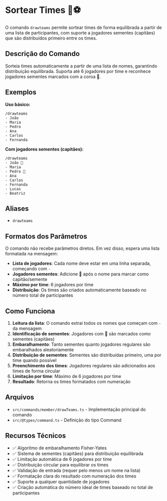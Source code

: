 # Sortear Times 🎲⚽

O comando `drawteams` permite sortear times de forma equilibrada a partir de uma lista de participantes, com suporte a jogadores sementes (capitães) que são distribuídos primeiro entre os times.

## Descrição do Comando

Sorteia times automaticamente a partir de uma lista de nomes, garantindo distribuição equilibrada. Suporta até 6 jogadores por time e reconhece jogadores sementes marcados com a coroa 👑.

## Exemplos

**Uso básico:**
```
/drawteams
- João
- Maria  
- Pedro
- Ana
- Carlos
- Fernanda
```

**Com jogadores sementes (capitães):**
```
/drawteams
- João 👑
- Maria
- Pedro 👑  
- Ana
- Carlos
- Fernanda
- Lucas
- Beatriz
```

## Aliases

- `drawteams`

## Formatos dos Parâmetros

O comando não recebe parâmetros diretos. Em vez disso, espera uma lista formatada na mensagem:

- **Lista de jogadores**: Cada nome deve estar em uma linha separada, começando com `-`
- **Jogadores sementes**: Adicione 👑 após o nome para marcar como capitão/semente
- **Máximo por time**: 6 jogadores por time
- **Distribuição**: Os times são criados automaticamente baseado no número total de participantes

## Como Funciona

1. **Leitura da lista**: O comando extrai todos os nomes que começam com `-` da mensagem
2. **Identificação de sementes**: Jogadores com 👑 são marcados como sementes (capitães)
3. **Embaralhamento**: Tanto sementes quanto jogadores regulares são embaralhados aleatoriamente
4. **Distribuição de sementes**: Sementes são distribuídas primeiro, uma por time quando possível
5. **Preenchimento dos times**: Jogadores regulares são adicionados aos times de forma circular
6. **Limitação por time**: Máximo de 6 jogadores por time
7. **Resultado**: Retorna os times formatados com numeração

## Arquivos

- `src/commands/member/drawTeams.ts` - Implementação principal do comando
- `src/@types/command.ts` - Definição do tipo Command

## Recursos Técnicos

- ✅ Algoritmo de embaralhamento Fisher-Yates
- ✅ Sistema de sementes (capitães) para distribuição equilibrada
- ✅ Limitação automática de 6 jogadores por time
- ✅ Distribuição circular para equilibrar os times
- ✅ Validação de entrada (requer pelo menos um nome na lista)
- ✅ Formatação clara do resultado com numeração dos times
- ✅ Suporte a qualquer quantidade de jogadores
- ✅ Criação automática do número ideal de times baseado no total de participantes